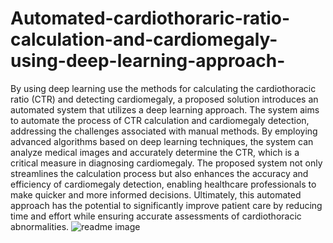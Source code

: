 
# Automated-cardiothoraric-ratio-calculation-and-cardiomegaly-using-deep-learning-approach-
By using deep learning use the methods for calculating the cardiothoracic ratio (CTR) and detecting cardiomegaly,
a proposed solution introduces an automated system that utilizes a deep learning approach. The system aims to
automate the process of CTR calculation and cardiomegaly detection, addressing the challenges associated with
manual methods. By employing advanced algorithms based on deep learning techniques, the system can analyze
medical images and accurately determine the CTR, which is a critical measure in diagnosing cardiomegaly. The
proposed system not only streamlines the calculation process but also enhances the accuracy and efficiency of
cardiomegaly detection, enabling healthcare professionals to make quicker and more informed decisions.
Ultimately, this automated approach has the potential to significantly improve patient care by reducing time and
effort while ensuring accurate assessments of cardiothoracic abnormalities.
![readme image](https://github.com/M-sashank-kumar/Automated-cardiothoraric-ratio-calculation-and-cardiomegaly-using-deep-learning-approach-/assets/137720809/45de2d83-1e51-4bc0-8e9e-3dabb1cd0e44)
